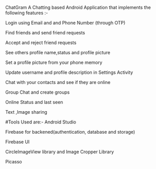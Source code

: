 ChatGram
A Chatting based Android Application that implements the following features :-


Login using Email and and Phone Number (through OTP)

Find friends and send friend requests

Accept and reject friend requests

See others profile name,status and profile picture

Set a profile picture from your phone memory

Update username and profile description in Settings Activity

Chat with your contacts and see if they are online

Group Chat and create groups

Online Status and last seen

Text ,Image sharing


#Tools Used are:-
Android Studio

Firebase for backened(authentication, database and storage)

Firebase UI

CircleImageView library and Image Cropper Library

Picasso
